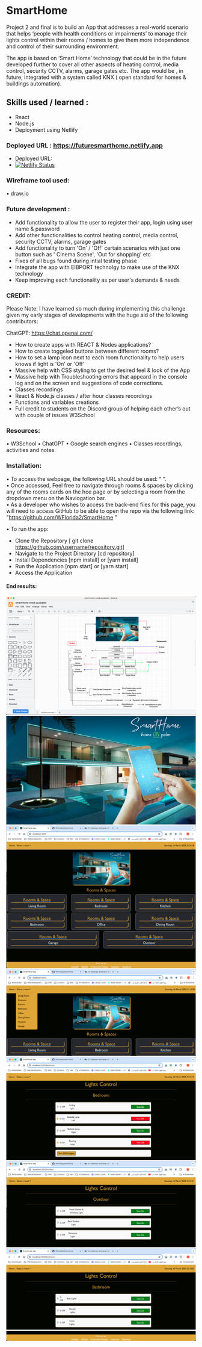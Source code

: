 # SmartHome

Project 2 and final is to build an App that addresses a real-world scenario that helps ‘people with health conditions or impairments’ to manage their lights control within their rooms / homes to give them more independence and control of their surrounding environment.

The app is based on ‘Smart Home’ technology that could be in the future developed further to cover all other aspects of heating control, media control, security CCTV, alarms, garage gates etc. The app would be , in future, integrated with a system called KNX ( open standard for homes & buildings automation).

## Skills used / learned :

- React
- Node.js
- Deployment using Netlify

### Deployed URL : https://futuresmarthome.netlify.app

- Deployed URL:
- [![Netlify Status](https://api.netlify.com/api/v1/badges/91c9bf11-e45d-4d6c-8244-678fe8aca9ed/deploy-status?branch=main)](https://app.netlify.com/sites/futuresmarthome/deploys)

### Wireframe tool used:

• draw.io

### Future development :

- Add functionality to allow the user to register their app, login using user name & password
- Add other functionalities to control heating control, media control, security CCTV, alarms, garage gates
- Add functionality to turn 'On' / 'Off' certain scenarios with just one button such as ' Cinema Scene', 'Out for shopping' etc
- Fixes of all bugs found during intial testing phase
- Integrate the app with EIBPORT technolgy to make use of the KNX technology
- Keep improving each functionality as per user's demands & needs

### CREDIT:

Please Note: I have learned so much during implementing this challenge given my early stages of developments with the huge aid of the following contributors:

ChatGPT: https://chat.openai.com/

- How to create apps with REACT & Nodes applications?
- How to create toggeled buttons between different rooms?
- How to set a lamp icon next to each room functionality to help users knows if light is 'On' or 'Off'
- Massive help with CSS styling to get the desired feel & look of the App
- Massive help with Troubleshooting errors that appeard in the console log and on the screen and suggestions of code corrections.
- Classes recordings
- React & Node.js classes / after hour classes recordings
- Functions and variables creations
- Full credit to students on the Discord group of helping each other’s out with couple of issues W3School

### Resources:

• W3School • ChatGPT • Google search engines • Classes recordings, activities and notes

### Installation:

• To access the webpage, the following URL should be used: “ ”.  
• Once accessed, Feel free to navigate through rooms & spaces by clicking any of the rooms cards on the hoe page or by selecting a room from the dropdown menu on the Naviogation bar.  
• As a developer who wishes to access the back-end files for this page, you will need to access GitHub to be able to open the repo via the following link: "https://github.com/WFlorida2/SmartHome "

• To run the app:

- Clone the Repository [ git clone https://github.com/username/repository.git]
- Navigate to the Project Directory [cd repository]
- Install Dependencies [npm install] or [yarn install]
- Run the Application [npm start] or [yarn start]
- Access the Application

#### End results:

![First Mock-up screen](src/components/assets/images/FirstMock-Up_screen.png)
![App logo](src/components/assets/images/SmartHome.png)
![Main Home page](src/components/assets/images/MainHomePage.png)
![Dropdown Menu](src/components/assets/images/DropdownMenu.png)
![LightControl_sample_1](src/components/assets/images/LightControl_sample_1.png)
![LightControl_sample_2](src/components/assets/images/LightControl_sample_2.png)
![LightControl_sample_3](src/components/assets/images/LightControl_sample_3.png)
![Contact Me](src/components/assets/images/ContactMe.png)
